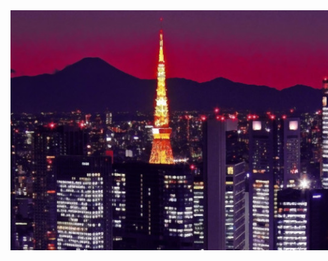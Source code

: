 <div align="center">

<img style="position:absolute" src="img/wallpaper.jpg">

<a href="https://github.com/ryo-ma/github-profile-trophy">
	<img src="https://github-profile-trophy.vercel.app/?username=4yman-el">
</a>

<img align="center" src="http://github-profile-summary-cards.vercel.app/api/cards/productive-time?username=4yman-el&theme=2077" height="180em" />

<img align="center" src="http://github-profile-summary-cards.vercel.app/api/cards/profile-details?username=4yman-el&theme=2077" height="180em" />

</div>